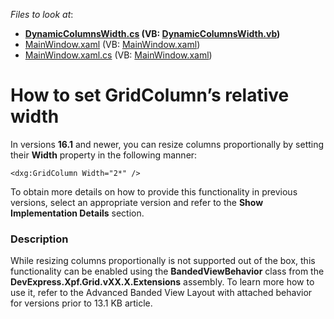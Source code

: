 <!-- default file list -->
*Files to look at*:

* **[DynamicColumnsWidth.cs](./CS/GridDynamicColumnsWIdth/DynamicColumnsWidth.cs) (VB: [DynamicColumnsWidth.vb](./VB/GridDynamicColumnsWIdth/DynamicColumnsWidth.vb))**
* [MainWindow.xaml](./CS/GridDynamicColumnsWIdth/MainWindow.xaml) (VB: [MainWindow.xaml](./VB/GridDynamicColumnsWIdth/MainWindow.xaml))
* [MainWindow.xaml.cs](./CS/GridDynamicColumnsWIdth/MainWindow.xaml.cs) (VB: [MainWindow.xaml](./VB/GridDynamicColumnsWIdth/MainWindow.xaml))
<!-- default file list end -->
# How to set GridColumn’s relative width


<p>In versions <strong>16.1</strong> and newer, you can resize columns proportionally by setting their <strong>Width</strong> property in the following manner:</p>


```xaml
<dxg:GridColumn Width="2*" />
```


<p>To obtain more details on how to provide this functionality in previous versions, select an appropriate version and refer to the <strong>Show Implementation Details</strong> section.</p>


<h3>Description</h3>

<p>While resizing columns proportionally is not supported out of the box, this functionality can be enabled using the <strong>BandedViewBehavior</strong> class from the <strong>DevExpress.Xpf.Grid.vXX.X.Extensions</strong> assembly. To learn more how to use it, refer to the <a data-ticket="K18529">Advanced Banded View Layout with attached behavior for versions prior to 13.1</a> KB article.</p>

<br/>


